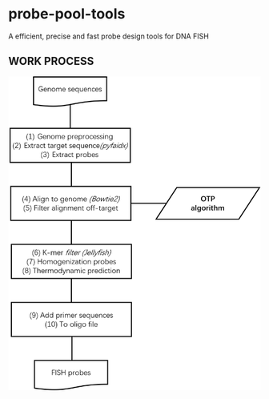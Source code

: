# probe-pool-tools
A efficient, precise and fast probe design tools for DNA FISH

## WORK PROCESS
![avatar](./figure/probe-pool-process.png)
